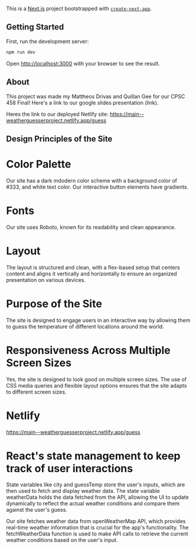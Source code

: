 This is a [Next.js](https://nextjs.org/) project bootstrapped with [`create-next-app`](https://github.com/vercel/next.js/tree/canary/packages/create-next-app).

## Getting Started

First, run the development server:

```bash
npm run dev
```

Open [http://localhost:3000](http://localhost:3000) with your browser to see the result.


## About

This project was made my Mattheos Drivas and Quillan Gee for our CPSC 458 Final! Here's a link to our google slides presentation (link).

Heres the link to our deployed Netlify site: https://main--weatherguesserproject.netlify.app/guess

## Design Principles of the Site

# Color Palette
Our site has a dark mdodern color scheme with a background color of #333, and white text color. Our interactive button elements have gradients. 


# Fonts
Our site uses Roboto, known for its readability and clean appearance. 

# Layout
The layout is structured and clean, with a flex-based setup that centers content and aligns it vertically and horizontally to ensure an organized presentation on various devices. 

# Purpose of the Site
The site is designed to engage users in an interactive way by allowing them to guess the temperature of different locations around the world.

# Responsiveness Across Multiple Screen Sizes
Yes, the site is designed to look good on multiple screen sizes. The use of CSS media queries and flexible layout options ensures that the site adapts to different screen sizes.

# Netlify
https://main--weatherguesserproject.netlify.app/guess

# React's state management to keep track of user interactions

State variables like city and guessTemp store the user's inputs, which are then used to fetch and display weather data.
The state variable weatherData holds the data fetched from the API, allowing the UI to update dynamically to reflect the actual weather conditions and compare them against the user's guess.

Our site fetches weather data from openWeatherMap API, which provides real-time weather information that is crucial for the app's functionality. The fetchWeatherData function is used to make API calls to retrieve the current weather conditions based on the user's input.
